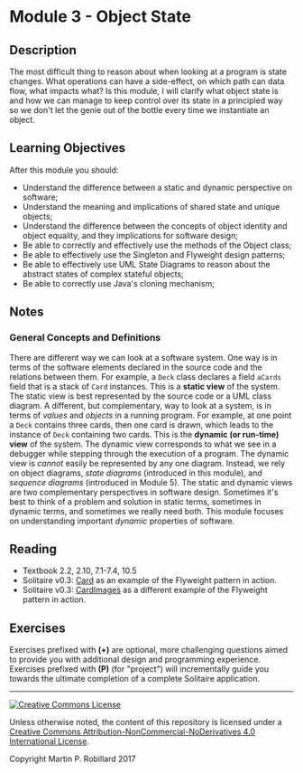 # Module 3 - Object State

## Description

The most difficult thing to reason about when looking at a program is state changes. What operations can have a side-effect, on which path can data flow, what impacts what? Is this module, I will clarify what object state is and how we can manage to keep control over its state in a principled way so we don't let the genie out of the bottle every time we instantiate an object.

## Learning Objectives

After this module you should:

* Understand the difference between a static and dynamic perspective on software;
* Understand the meaning and implications of shared state and unique objects;
* Understand the difference between the concepts of object identity and object equality, and they implications for software design;
* Be able to correctly and effectively use the methods of the Object class;
* Be able to effectively use the Singleton and Flyweight design patterns;
* Be able to effectively use UML State Diagrams to reason about the abstract states of complex stateful objects;
* Be able to correctly use Java's cloning mechanism;

## Notes

### General Concepts and Definitions

There are different way we can look at a software system. One way is in terms of the software elements declared in the source code and the relations between them. For example, a `Deck` class declares a field `aCards` field that is a stack of `Card` instances. This is a **static view** of the system. The static view is best represented by the source code or a UML class diagram. A different, but complementary, way to look at a system, is in terms of *values* and *objects* in a running program. For example, at one point a `Deck` contains three cards, then one card is drawn, which leads to the instance of `Deck` containing two cards. This is the **dynamic (or run-time) view** of the system. The dynamic view corresponds to what we see in a debugger while stepping through the execution of a program. The dynamic view is *cannot* easily be represented by any one diagram. Instead, we rely on object diagrams, *state diagrams* (introduced in this module), and *sequence diagrams* (introduced in Module 5). The static and dynamic views are two complementary perspectives in software design. Sometimes it's best to think of a problem and solution in static terms, sometimes in dynamic terms, and sometimes we really need both. This module focuses on understanding important *dynamic* properties of software.

<!--

* Understanding state: abstract vs concrete state 
* State diagrams 
* Review of mutability: a single unique state
* Sharing of references, orthogonal from mutability. Example
* Aside: sharing with instances of anonymous classes and lambda expressions
* Uniqueness and identity
* Flyweight pattern
* Singleton 
* Cloning
* Equality

-->

## Reading

* Textbook 2.2, 2.10, 7.1-7.4, 10.5
* Solitaire v0.3: [Card](https://github.com/prmr/Solitaire/blob/v0.3/src/ca/mcgill/cs/stg/solitaire/cards/Card.java) as an example of the Flyweight pattern in action.
* Solitaire v0.3: [CardImages](https://github.com/prmr/Solitaire/blob/v0.3/src/ca/mcgill/cs/stg/solitaire/cards/CardImages.java) as a different example of the Flyweight pattern in action.

## Exercises

Exercises prefixed with **(+)** are optional, more challenging questions aimed to provide you with additional design and programming experience. Exercises prefixed with **(P)** (for "project") will incrementally guide you towards the ultimate completion of a complete Solitaire application.


---

<a rel="license" href="http://creativecommons.org/licenses/by-nc-nd/4.0/"><img alt="Creative Commons License" style="border-width:0" src="https://i.creativecommons.org/l/by-nc-nd/4.0/88x31.png" /></a>

Unless otherwise noted, the content of this repository is licensed under a <a rel="license" href="http://creativecommons.org/licenses/by-nc-nd/4.0/">Creative Commons Attribution-NonCommercial-NoDerivatives 4.0 International License</a>. 

Copyright Martin P. Robillard 2017